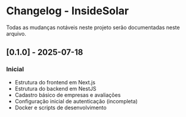 # Changelog - InsideSolar

Todas as mudanças notáveis neste projeto serão documentadas neste arquivo.

## [0.1.0] - 2025-07-18

### Inicial
- Estrutura do frontend em Next.js
- Estrutura do backend em NestJS
- Cadastro básico de empresas e avaliações
- Configuração inicial de autenticação (incompleta)
- Docker e scripts de desenvolvimento
